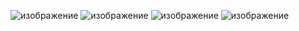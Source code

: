 ![изображение](https://github.com/user-attachments/assets/b5dbb289-b285-4be8-bd1c-1b859489ba43)
![изображение](https://github.com/user-attachments/assets/cf7f3dc9-f4b5-4a6d-9ce8-537d7630d3f8)
![изображение](https://github.com/user-attachments/assets/f6df6af6-c142-41b9-a88f-a4b7875773cb)
![изображение](https://github.com/user-attachments/assets/d1e20297-f9c2-4d15-b213-cce2708e9c27)
